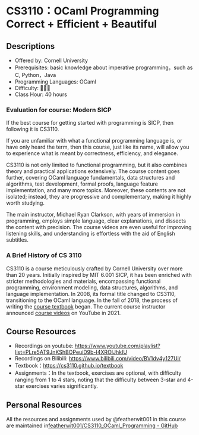 # CS3110：OCaml Programming Correct + Efficient + Beautiful

## Descriptions

- Offered by: Cornell University
- Prerequisites: basic knowledge about  imperative programming，such as C, Python，Java
- Programming Languages: OCaml
- Difficulty: 🌟🌟🌟
- Class Hour: 40 hours

### Evaluation for course: Modern SICP

If the best course for getting started with programming is SICP, then following it is CS3110.

If you are unfamiliar with what a functional programming language is, or have only heard the term, then this course, just like its name, will allow you to experience what is meant by correctness, efficiency, and elegance.

CS3110 is not only limited to functional programming, but it also combines theory and practical applications extensively. The course content goes further, covering OCaml language fundamentals, data structures and algorithms, test development, formal proofs, language feature implementation, and many more topics. Moreover, these contents are not isolated; instead, they are progressive and complementary, making it highly worth studying.

The main instructor, Michael Ryan Clarkson, with years of immersion in programming, employs simple language, clear explanations, and dissects the content with precision. The course videos are even useful for improving listening skills, and understanding is effortless with the aid of English subtitles.

### A Brief History of CS 3110

CS3110 is a course meticulously crafted by Cornell University over more than 20 years. Initially inspired by MIT 6.001 SICP, it has been enriched with stricter methodologies and materials, encompassing functional programming, environment modeling, data structures, algorithms, and language implementation. In 2008, its formal title changed to CS3110, transitioning to the OCaml language. In the fall of 2018, the process of writing the [course textbook](https://cs3110.github.io/textbook) began. The current course instructor announced [course videos](https://www.youtube.com/playlist?list=PLre5AT9JnKShBOPeuiD9b-I4XROIJhkIU) on YouTube in 2021.

## Course Resources

- Recordings on youtube: <https://www.youtube.com/playlist?list=PLre5AT9JnKShBOPeuiD9b-I4XROIJhkIU>
- Recordings on Bilibili: <https://www.bilibili.com/video/BV1dv4y127Ui/>
- Textbook：<https://cs3110.github.io/textbook>
- Assignments：In the textbook, exercises are optional, with difficulty ranging from 1 to 4 stars, noting that the difficulty between 3-star and 4-star exercises varies significantly.

## Personal Resources

All the resources and assignments used by @featherwit001 in this course are maintained in[featherwit001/CS3110_OCaml_Programming - GitHub](https://github.com/featherwit001/CS3110_OCaml_Programming)

